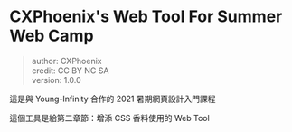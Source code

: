 CXPhoenix's Web Tool For Summer Web Camp
===

> author: CXPhoenix\
> credit: CC BY NC SA\
> version: 1.0.0

這是與 Young-Infinity 合作的 2021 暑期網頁設計入門課程

這個工具是給第二章節：增添 CSS 香料使用的 Web Tool
